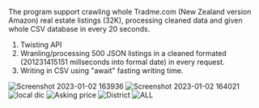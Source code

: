 The program support crawling whole Tradme.com (New Zealand version Amazon) real estate listings (32K), processing cleaned data and given whole CSV database in every 20 seconds.

1. Twisting API
2. Wranling/processing 500 JSON listings in a cleaned formated (201231415151 millseconds into formal date) in every request.
3. Writing in CSV using "await" fasting writing time.



![Screenshot 2023-01-02 163936](https://user-images.githubusercontent.com/124453554/224488586-a6f0d2d8-98d1-48e2-949d-7ec4c3092e8e.png)
![Screenshot 2023-01-02 164021](https://user-images.githubusercontent.com/124453554/224488589-9bb7f741-8097-4418-aaeb-94b08de79379.png)
![local dic ](https://user-images.githubusercontent.com/124453554/224488595-09a26da5-205a-481b-877f-2b8948cca020.png)
![Asking price ](https://user-images.githubusercontent.com/124453554/224488605-2b244b72-230c-4d10-b702-b8a1251a0428.png)
![District](https://user-images.githubusercontent.com/124453554/224488654-5e70f747-ff3f-4e25-afa1-da987cb756c9.png)
![ALL](https://user-images.githubusercontent.com/124453554/224488615-f8ce4864-fea2-46a6-9ae8-f212f9a0a8bd.png)
